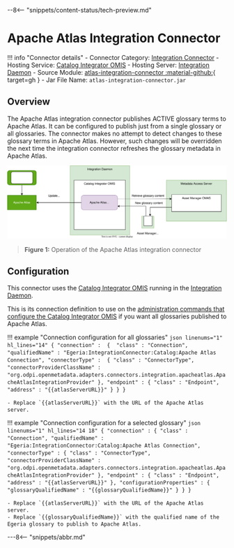 <!-- SPDX-License-Identifier: CC-BY-4.0 -->
<!-- Copyright Contributors to the ODPi Egeria project. -->

--8<-- "snippets/content-status/tech-preview.md"

# Apache Atlas Integration Connector

!!! info "Connector details"
    - Connector Category: [Integration Connector](/concepts/integration-connector)
    - Hosting Service: [Catalog Integrator OMIS](/services/omis/catalog-integrator/overview)
    - Hosting Server: [Integration Daemon](/concepts/integration-daemon)
    - Source Module: [atlas-integration-connector :material-github:](https://github.com/odpi/egeria/tree/main/open-metadata-implementation/adapters/open-connectors/integration-connectors/atlas-integration-connector){ target=gh }
    - Jar File Name: `atlas-integration-connector.jar`

## Overview

The Apache Atlas integration connector publishes ACTIVE glossary terms to Apache Atlas.  It can be configured to publish just from a single glossary or all glossaries.  The connector makes no attempt to detect changes to these glossary terms in Apache Atlas.  However, such changes will be overridden the next time the integration connector refreshes the glossary metadata in Apache Atlas.

![Figure 1](apache-atlas-catalog-integration-connectors.svg)
> **Figure 1:** Operation of the Apache Atlas integration connector


## Configuration

This connector uses the [Catalog Integrator OMIS](/services/omis/catalog-integrator/overview) running in the [Integration Daemon](/concepts/integration-daemon).

This is its connection definition to use on the [administration commands that configure the Catalog Integrator OMIS](/guides/admin/configuring-an-integration-daemon/#configure-the-integration-services) if you want all glossaries published to Apache Atlas.

!!! example "Connection configuration for all glossaries"
    ```json linenums="1" hl_lines="14"
    {
        "connection" : 
        { 
            "class" : "Connection",
            "qualifiedName" : "Egeria:IntegrationConnector:Catalog:Apache Atlas Connection",
            "connectorType" : 
            {
                "class" : "ConnectorType",
                "connectorProviderClassName" : "org.odpi.openmetadata.adapters.connectors.integration.apacheatlas.ApacheAtlasIntegrationProvider"
            },
            "endpoint" :
            {
                "class" : "Endpoint",
                "address" : "{{atlasServerURL}}"
            }
        }
    }
    ```

    - Replace `{{atlasServerURL}}` with the URL of the Apache Atlas server.


!!! example "Connection configuration for a selected glossary"
    ```json linenums="1" hl_lines="14 18"
    {
        "connection" :
        {
            "class" : "Connection",
            "qualifiedName" : "Egeria:IntegrationConnector:Catalog:Apache Atlas Connection",
            "connectorType" :
            {
                "class" : "ConnectorType", 
                "connectorProviderClassName" : "org.odpi.openmetadata.adapters.connectors.integration.apacheatlas.ApacheAtlasIntegrationProvider"
            },
            "endpoint" :
            {
                "class" : "Endpoint",
                "address" : "{{atlasServerURL}}"
            },
            "configurationProperties" :
            {
                "glossaryQualifiedName" : "{{glossaryQualifiedName}}"
            }
        }
    }
    ```

    - Replace `{{atlasServerURL}}` with the URL of the Apache Atlas server.
    - Replace `{{glossaryQualifiedName}}` with the qualified name of the Egeria glossary to publish to Apache Atlas.

---8<-- "snippets/abbr.md"
